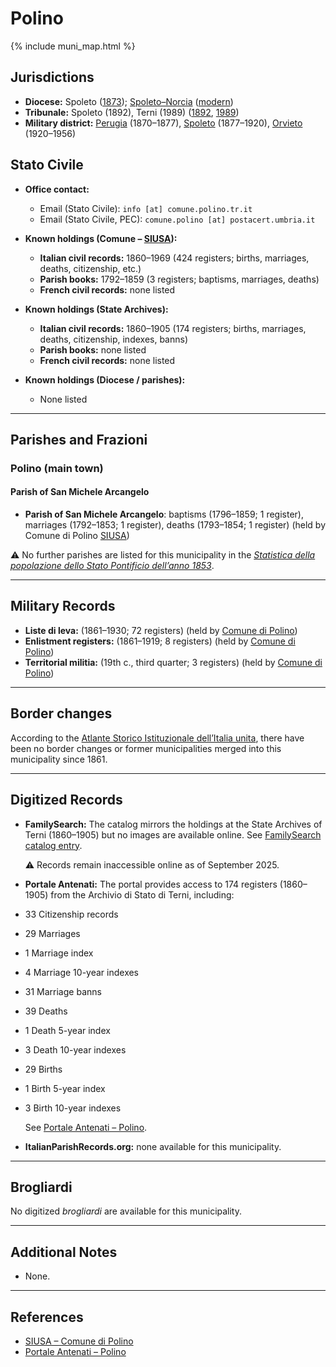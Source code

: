 # Polino

{% include muni_map.html %}

## Jurisdictions

* **Diocese:** Spoleto ([1873](https://www.google.it/books/edition/Il_libro_de_comuni_del_Regno_d_Italia_co/WF9mfeJJcDEC?gbpv=1)); [Spoleto–Norcia](../dio/spoleto.md) ([modern](https://www.chiesacattolica.it/annuario-cei/ricerca-parrocchie/))
* **Tribunale:** Spoleto (1892), Terni (1989) ([1892](https://www.google.it/books/edition/Bollettino_ufficiale_del_Ministero_di_gr/kRXd4t5fK-0C?hl=en&gbpv=1&pg=PA457&printsec=frontcover), [1989](https://www.google.it/books/edition/Gazzetta_ufficiale_della_Repubblica_ital/-Z6nogg-qMQC?hl=en&gbpv=1&pg=RA8-PA38&printsec=frontcover))
* **Military district:** [Perugia](../mil/perugia.md) (1870–1877), [Spoleto](../mil/spoleto.md) (1877–1920), [Orvieto](../mil/spoleto.md) (1920–1956)

## Stato Civile

* **Office contact:**

  * Email (Stato Civile): `info [at] comune.polino.tr.it`
  * Email (Stato Civile, PEC): `comune.polino [at] postacert.umbria.it`

* **Known holdings (Comune – [SIUSA](https://siusa-archivi.cultura.gov.it/cgi-bin/siusa/pagina.pl?TipoPag=comparc&Chiave=311525)):**

  * **Italian civil records:** 1860–1969 (424 registers; births, marriages, deaths, citizenship, etc.)
  * **Parish books:** 1792–1859 (3 registers; baptisms, marriages, deaths)
  * **French civil records:** none listed

* **Known holdings (State Archives):**

  * **Italian civil records:** 1860–1905 (174 registers; births, marriages, deaths, citizenship, indexes, banns)
  * **Parish books:** none listed
  * **French civil records:** none listed

* **Known holdings (Diocese / parishes):**

  * None listed

---

## Parishes and Frazioni

### Polino (main town)

#### Parish of San Michele Arcangelo

* **Parish of San Michele Arcangelo**: baptisms (1796–1859; 1 register), marriages (1792–1853; 1 register), deaths (1793–1854; 1 register) (held by Comune di Polino [SIUSA](https://siusa-archivi.cultura.gov.it/cgi-bin/siusa/pagina.pl?TipoPag=comparc&Chiave=311525))

⚠️ No further parishes are listed for this municipality in the *[Statistica della popolazione dello Stato Pontificio dell’anno 1853](https://www.google.it/books/edition/Statistics_della_popolazione_dello_Stato/v6dCAQAAMAAJ)*.

---

## Military Records

* **Liste di leva:** (1861–1930; 72 registers) (held by [Comune di Polino](https://siusa-archivi.cultura.gov.it/cgi-bin/siusa/pagina.pl?TipoPag=comparc&Chiave=311522&RicVM=ricercasemplice&RicProgetto=reg%2dumb&RicPag=2&RicFrmRicSemplice=Liste%20di%20leva&RicSez=complessi))
* **Enlistment registers:** (1861–1919; 8 registers) (held by [Comune di Polino](https://siusa-archivi.cultura.gov.it/cgi-bin/siusa/pagina.pl?TipoPag=comparc&Chiave=311522&RicVM=ricercasemplice&RicProgetto=reg%2dumb&RicPag=2&RicFrmRicSemplice=Liste%20di%20leva&RicSez=complessi))
* **Territorial militia:** (19th c., third quarter; 3 registers) (held by [Comune di Polino](https://siusa-archivi.cultura.gov.it/cgi-bin/siusa/pagina.pl?TipoPag=comparc&Chiave=311522&RicVM=ricercasemplice&RicProgetto=reg%2dumb&RicPag=2&RicFrmRicSemplice=Liste%20di%20leva&RicSez=complessi))

---

## Border changes

According to the [Atlante Storico Istituzionale dell’Italia unita](http://dati.san.beniculturali.it/asi/local/), there have been no border changes or former municipalities merged into this municipality since 1861.

---

## Digitized Records

* **FamilySearch:**
  The catalog mirrors the holdings at the State Archives of Terni (1860–1905) but no images are available online.
  See [FamilySearch catalog entry](https://www.familysearch.org/en/search/catalog/780562).

  ⚠️ Records remain inaccessible online as of September 2025.

* **Portale Antenati:** The portal provides access to 174 registers (1860–1905) from the Archivio di Stato di Terni, including:

* 33 Citizenship records
* 29 Marriages
* 1 Marriage index
* 4 Marriage 10-year indexes
* 31 Marriage banns
* 39 Deaths
* 1 Death 5-year index
* 3 Death 10-year indexes
* 29 Births
* 1 Birth 5-year index
* 3 Birth 10-year indexes

  See [Portale Antenati – Polino](https://antenati.cultura.gov.it/search-registry/?localita=polino).

* **ItalianParishRecords.org:** none available for this municipality.

---

## Brogliardi

No digitized *brogliardi* are available for this municipality.

---

## Additional Notes

* None.

---

## References

* [SIUSA – Comune di Polino](https://siusa-archivi.cultura.gov.it/cgi-bin/siusa/pagina.pl?TipoPag=comparc&Chiave=311525)
* [Portale Antenati – Polino](https://antenati.cultura.gov.it/search-registry/?localita=polino)
